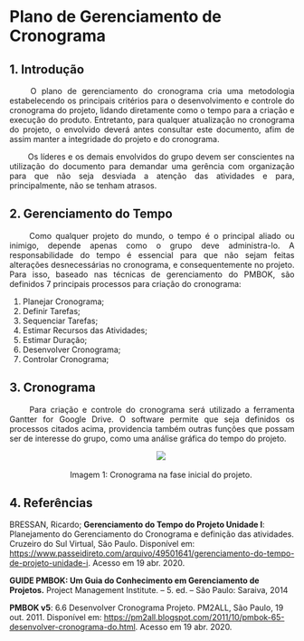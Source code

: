 # <a name="Plano-comunicacao">Plano de Gerenciamento de Cronograma</a>

## 1. <a name="1">Introdução</a>

<p align = "justify"> &emsp;&emsp; O plano de gerenciamento do cronograma cria uma metodologia estabelecendo os principais critérios para o desenvolvimento e controle do cronograma do projeto, lidando diretamente como o tempo para a criação e execução do produto. Entretanto, para qualquer atualização no cronograma do projeto, o envolvido deverá antes consultar este documento, afim de assim manter a integridade do projeto e do cronograma. </p>
<p align = "justify"> &emsp;&emsp; Os líderes e os demais envolvidos do grupo devem ser conscientes na utilização do documento para demandar uma gerência com organização para que não seja desviada a atenção das atividades e para, principalmente, não se tenham atrasos.</p>

## 2. <a name="2">Gerenciamento do Tempo</a>

<p align = "justify"> &emsp;&emsp; Como qualquer projeto do mundo, o tempo é o principal aliado ou inimigo, depende apenas como o grupo deve administra-lo. A responsabilidade do tempo é essencial para que não sejam feitas alterações desnecessárias no cronograma, e consequentemente no projeto. Para isso, baseado nas técnicas de gerenciamento do PMBOK, são  definidos 7 principais processos para criação do cronograma:</p>

1. Planejar Cronograma;
2. Definir Tarefas;
3. Sequenciar Tarefas;
4. Estimar Recursos das Atividades;
5. Estimar Duração;
6. Desenvolver Cronograma;
7. Controlar Cronograma;

## 3. <a name="3">Cronograma</a>

<p align = "justify"> &emsp;&emsp; Para criação e controle do cronograma será utilizado a ferramenta Gantter for Google Drive. O software permite que seja definidos os processos citados acima, providencia também outras funções que possam ser de interesse do grupo, como uma análise gráfica do tempo do projeto.

<p align = "center"> &emsp;&emsp; <img src="https://i.ibb.co/YX82hzx/Cronograma.png" />

<p align = "center"> &emsp;&emsp;  Imagem 1: Cronograma na fase inicial do projeto.

## 4. <a name="4">Referências</a>

BRESSAN, Ricardo; **Gerenciamento do Tempo do Projeto Unidade I**: Planejamento do Gerenciamento do Cronograma e definição das atividades. Cruzeiro do Sul Virtual, São Paulo. Disponível em: <https://www.passeidireto.com/arquivo/49501641/gerenciamento-do-tempo-de-projeto-unidade-i>. Acesso em 19 abr. 2020.

**GUIDE PMBOK: Um Guia do Conhecimento em Gerenciamento de Projetos.** Project Management Institute. – 5. ed. – São Paulo: Saraiva, 2014

**PMBOK v5**: 6.6 Desenvolver Cronograma Projeto. PM2ALL, São Paulo, 19 out. 2011. Disponível em: <https://pm2all.blogspot.com/2011/10/pmbok-65-desenvolver-cronograma-do.html>. Acesso em 19 abr. 2020.
